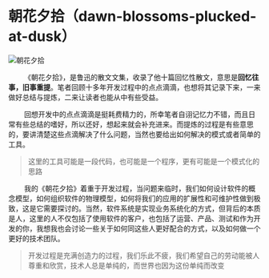 # 朝花夕拾（dawn-blossoms-plucked-at-dusk）

![朝花夕拾](https://weipeng2k.github.io/dawn-blossoms-plucked-at-dusk/resources/readme.jpg)

&nbsp;&nbsp;&nbsp;&nbsp;&nbsp;&nbsp;&nbsp;&nbsp;《朝花夕拾》，是鲁迅的散文文集，收录了他十篇回忆性散文，意思是**回忆往事，旧事重提**。笔者回顾十多年开发过程中的点点滴滴，也想将其记录下来，一来做好总结与提炼，二来让读者也能从中有些受益。

&nbsp;&nbsp;&nbsp;&nbsp;&nbsp;&nbsp;&nbsp;&nbsp;回想开发中的点点滴滴是挺耗费精力的，所幸笔者自诩记忆力不错，而且日常有些总结的嗜好，所以还好，想起来就会补充进来。而提炼的过程是有些意思的，要讲清楚这些点滴解决了什么问题，当然也要给出如何解决的模式或者简单的工具。

> 这里的工具可能是一段代码，也可能是一个程序，更有可能是一个模式化的思路

&nbsp;&nbsp;&nbsp;&nbsp;&nbsp;&nbsp;&nbsp;&nbsp;我的《朝花夕拾》着重于开发过程，当问题来临时，我们如何设计软件的概念模型，如何组织软件的物理模型，如何将我们的应用的扩展性和可维护性做到极致，这是它需要探讨的。当然，软件系统是实现业务系统化的方式，但背后的本质是人，这里的人不仅包括了使用软件的客户，也包括了运营、产品、测试和作为开发的你，我想我也会讨论一些关于如何同这些人更好配合的方式，以及如何做一个更好的技术团队。

> 开发过程是充满创造力的过程，我们乐此不疲，我们希望自己的劳动能被人尊重和欣赏，技术人总是单纯的，而世界也因为这份单纯而改变


